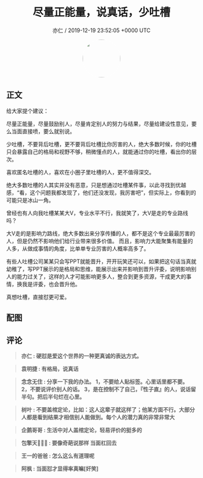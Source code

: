 <h1 align="center">尽量正能量，说真话，少吐槽</h1>
<p align="center">
    <a>亦仁 / 2019-12-19 23:52:05 &#43;0000 UTC</a>
</p>

<div align="center">
    <img src="https://images.zsxq.com/Fn3NQqCN8nuGF86yZPXSbEsl0mb3?e=1590940799&amp;token=kIxbL07-8jAj8w1n4s9zv64FuZZNEATmlU_Vm6zD:pfbNc8W3hS0oYG_hyXXh_rHMHuc=" width="100" height="100" style="border:1px solid;border-radius:50%; color:#ffffff"/>
</div>

## 正文

<div>
给大家提个建议：

尽量正能量，尽量鼓励别人，尽量肯定别人的努力与结果，尽量给建设性意见，要么当面直接喷，要么就别说。

少吐槽，不要背后吐槽，更不要背后吐槽比你厉害的人，绝大多数时候，你的吐槽只会暴露自己的格局和视野不够，稍微懂点的人，就能通过你的吐槽，看出你的层次。

喜欢匿名吐槽的人，喜欢在小圈子里吐槽的人，更不值得深交。

绝大多数吐槽的人其实并没有恶意，只是想通过吐槽某件事，以此寻找到优越感，“看，这个问题我都发现了，他们还没发现，我厉害吧”，但实际上，你看到的可能只是冰山一角。

曾经也有人向我吐槽某某大V，专业水平不行，我就笑了，大V是走的专业路线吗？ 

大V走的是影响力路线，绝大多数出来分享传播的人，都不是这个专业最最厉害的人，但是仍然不影响他们给行业带来很多价值。 而且，影响力大能聚集有能量的人多，从做成事情的角度，比单单专业厉害的人概率高多了。

有些人吐槽公司某某只会写PPT就能晋升，开开玩笑还可以，如果把这句话当真就幼稚了，写PPT展示的是格局和思维，能展示出来并影响到晋升评委，说明影响别人的能力过关了，这样的人才可能影响更多人，整合到更多资源，干成更大的事情，换我是评委，也会晋升他。

真想吐槽，直接怼更可爱。
</div>

## 配图
<div class="image" align="center">

</div>

## 评论

<div align="left">
<div>

<blockquote >
<span> <strong>亦仁 : 硬怼是爱这个世界的一种更真诚的表达方式。 </strong></span>
</blockquote>

<blockquote >
<span> <strong>袁明捷 : 有格局，说真话 </strong></span>
</blockquote>

<blockquote >
<span> <strong>念念无住 : 分享一下我的办法。
1，不要给人贴标签。心里话里都不要。
2，不要说评价别人的话。
3，是在控制不了自己，『性子直』的人，说话留半句。把后半句烂在心里。 </strong></span>
</blockquote>

<blockquote >
<span> <strong>树叶 : 不要盖棺定论，比如：这人这辈子就这样了；他某方面不行。大部分人都是看到结果才相信别人能做到。每个人的潜力真的非常非常大 </strong></span>
</blockquote>

<blockquote >
<span> <strong>企鹅哥哥 : 生活中对人盖棺定论，轻易评价的挺多的 </strong></span>
</blockquote>

<blockquote >
<span> <strong>包擎天💝💝💝 : 要像奇葩说那样 当面杠回去 </strong></span>
</blockquote>

<blockquote >
<span> <strong>王一的爸爸 : 怎么这么有道理呢 </strong></span>
</blockquote>

<blockquote >
<span> <strong>阿枫 : 当面怼才显得率真嘛[奸笑] </strong></span>
</blockquote>

</div>
</div>